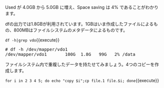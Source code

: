 Used が 4.0GB から 5.0GB に増え、Space saving は 4% であることがわかります。

dfの出力では1.8GBが利用されています。1GBはいま作成したファイルによるもの、800MBはファイルシステムのメタデータによるものです。

`df -h|grep vdo`{{execute}}

<pre class="file">
# df -h /dev/mapper/vdo1
/dev/mapper/vdo1       100G  1.8G   99G   2% /data
</pre>

ファイルシステム内で重複したデータを持たせてみましょう。4つのコピーを作成します。

`for i in 2 3 4 5; do echo "copy $i";cp file.1 file.$i; done`{{execute}}
